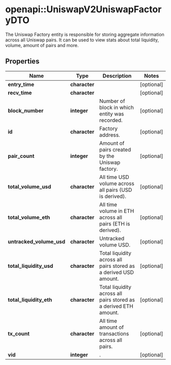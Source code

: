 # openapi::UniswapV2UniswapFactoryDTO

The Uniswap Factory entity is responsible for storing aggregate information across all Uniswap pairs. It can be used to view stats about total liquidity, volume, amount of pairs and more.

## Properties
Name | Type | Description | Notes
------------ | ------------- | ------------- | -------------
**entry_time** | **character** |  | [optional] 
**recv_time** | **character** |  | [optional] 
**block_number** | **integer** | Number of block in which entity was recorded. | [optional] 
**id** | **character** | Factory address. | [optional] 
**pair_count** | **integer** | Amount of pairs created by the Uniswap factory. | [optional] 
**total_volume_usd** | **character** | All time USD volume across all pairs (USD is derived). | [optional] 
**total_volume_eth** | **character** | All time volume in ETH across all pairs (ETH is derived). | [optional] 
**untracked_volume_usd** | **character** | Untracked volume USD. | [optional] 
**total_liquidity_usd** | **character** | Total liquidity across all pairs stored as a derived USD amount. | [optional] 
**total_liquidity_eth** | **character** | Total liquidity across all pairs stored as a derived ETH amount. | [optional] 
**tx_count** | **character** | All time amount of transactions across all pairs. | [optional] 
**vid** | **integer** | . | [optional] 


